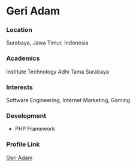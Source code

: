 # Geri Adam

### Location

Surabaya, Jawa Timur, Indonesia

### Academics

Institute Technology Adhi Tama Surabaya 

### Interests

Software Engineering, Internet Marketing, Gaming

### Development

- PHP Framework

### Profile Link

[Geri Adam](https://www.linkedin.com/in/geri-adam-saputra/)
